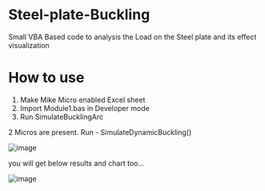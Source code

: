 # Steel-plate-Buckling

Small VBA Based code to analysis the Load on the Steel plate and its effect visualization

# How to use
1. Make Mike Micro enabled Excel sheet
2. Import Module1.bas in Developer mode
3. Run SimulateBucklingArc

2 Micros are present.
Run - SimulateDynamicBuckling()

![image](https://github.com/user-attachments/assets/d30648b1-f52f-4d42-9193-e2d80e19d57e)

you will get below results and chart too...

![image](https://github.com/user-attachments/assets/6d36fb2e-23cd-4027-a594-c099430ed422)


